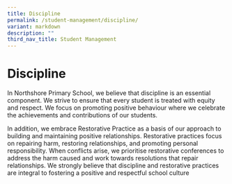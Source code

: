 ```yaml
---
title: Discipline
permalink: /student-management/discipline/
variant: markdown
description: ""
third_nav_title: Student Management
---
```

# **Discipline**


In Northshore Primary School, we believe that discipline is an essential component.  We strive to ensure that every student is treated with equity and respect.  We focus on promoting positive behaviour where we celebrate the achievements and contributions of our students.

In addition, we embrace Restorative Practice as a basis of our approach to building and maintaining positive relationships.  Restorative practices focus on repairing harm, restoring relationships, and promoting personal responsibility.   When conflicts arise, we prioritise restorative conferences to address the harm caused and work towards resolutions that repair relationships.  We strongly believe that discipline and restorative practices are integral to fostering a positive and respectful school culture